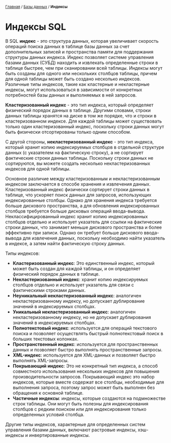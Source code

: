 <sub>[Главная](../../index.md) / [Базы данных](README.md) / **Индексы** </sub>

# **Индексы SQL**

В SQL **индекс** - это структура данных, которая увеличивает скорость операций поиска данных в таблице базы данных за счет дополнительных записей и пространства памяти для поддержания структуры данных индекса. Индекс позволяет системе управления базами данных (СУБД) находить и извлекать определенные строки в таблице быстрее, чем при сканировании всей таблицы. Индексы могут быть созданы для одного или нескольких столбцов таблицы, причем для одной таблицы может быть создано несколько индексов. Различные типы индексов, такие как кластерные и некластерные индексы, могут использоваться в зависимости от конкретных потребностей базы данных и выполняемых в ней запросов.

**Кластеризованный индекс** - это тип индекса, который определяет физический порядок данных в таблице. Другими словами, строки данных таблицы хранятся на диске в том же порядке, что и строки в кластеризованном индексе. Для каждой таблицы может существовать только один кластеризованный индекс, поскольку строки данных могут быть физически отсортированы только одним способом.

С другой стороны, **некластеризованный индекс** - это тип индекса, который хранит копию индексируемых столбцов в отдельной структуре данных (с указателем на фактическую строку), а не сортирует фактические строки данных таблицы. Поскольку строки данных не сортируются, вы можете создать несколько некластеризованных индексов для одной таблицы.

Основное различие между кластеризованным и некластеризованным индексом заключается в способе хранения и извлечения данных. Кластеризованный индекс физически сортирует строки данных в таблице, что ускоряет поиск данных для запросов, использующих индексированные столбцы. Однако для хранения индекса требуется больше дискового пространства, а для обновления индексированных столбцов требуется больше дисковых операций ввода-вывода. Неклассифицированный индекс хранит копию индексированных столбцов отдельно и использует указатель для ссылки на фактические строки данных, что занимает меньше дискового пространства и более эффективно при записи. Однако он требует больше дискового ввода-вывода для извлечения данных, поскольку необходимо найти указатель в индексе, а затем найти фактическую строку данных.

Типы индексов:
- **Кластеризованный индекс**: Это единственный индекс, который может быть создан для каждой таблицы, и он определяет физический порядок данных в таблице.
- **Некластеризованный индекс**: хранит копию индексируемых столбцов отдельно и использует указатель для связи с фактическими строками данных.
- **Неуникальный некластеризованный индекс**: аналогичен некластеризованному индексу, но допускает дублирование значений в индексируемых столбцах.
- **Уникальный некластеризованный индекс**: аналогичен некластеризованному индексу, но не допускает дублирования значений в индексируемых столбцах.
- **Полнотекстовый индекс**: используется для операций текстового поиска и позволяет осуществлять быстрый полнотекстовый поиск в больших текстовых колонках.
- **Пространственный индекс**: используется для пространственных данных и позволяет быстро выполнять пространственные запросы.
- **XML-индекс**: используется для XML-данных и позволяет быстро выполнять XML-запросы.
- **Покрывающий индекс**: Это не конкретный тип индекса, а способ совместного использования нескольких индексов для повышения производительности запросов. Покрывающий индекс это набор индексов, которые вместе содержат все столбцы, необходимые для выполнения запроса, поэтому запрос может быть выполнен без обращения к основной таблице.
- **Частичные индексы**: индексы, которые создаются на подмножестве строк таблицы. Они могут быть полезны для индексирования столбцов с редким поиском или для индексирования только определенных условий столбца.

Другие типы индексов, характерные для определенных систем управления базами данных, включают растровые индексы, хэш-индексы и инвертированные индексы.
